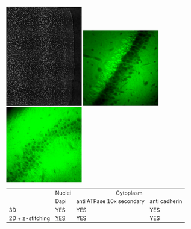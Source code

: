 
<img src="dapi.JPG" width="200"/> <img src="anti ATPase 10x secondary.JPG" width="200"/> <img src="anti cadherin.JPG" width="200"/>


<table>
<tr>
<td></td>
<td>Nuclei</td>
<td colspan="2" style="text-align:center;">Cytoplasm</td>
</tr>
  <tr>
    <td></td>
    <td>Dapi</td>
    <td>anti ATPase 10x secondary</td>
    <td>anti cadherin</td>
  </tr>
  <tr>
    <td>3D</td>
    <td>YES</td>
    <td>YES</td>
    <td>YES</td>
  </tr>
    <tr>
    <td>2D + z-stitching</td>
    <td><a href="https://www.dropbox.com/s/j9m1nnk5y0g3j92/cellpose_segmenttion.mp4?dl=0">YES</a></td>
    <td>YES</td>
    <td>YES</td>
  </tr>
</table>

